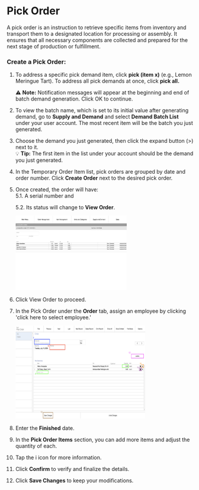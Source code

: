 # Pick Order

A pick order is an instruction to retrieve specific items from inventory and transport them to a designated location for processing or assembly. It ensures that all necessary components are collected and prepared for the next stage of production or fulfillment.

### Create a Pick Order:

1. To address a specific pick demand item, click **pick (item x)** (e.g., Lemon Meringue Tart). To address all pick demands at once, click **pick all.**  
   
   ⚠️ **Note:** Notification messages will appear at the beginning and end of batch demand generation. Click OK to continue.

2. To view the batch name, which is set to its initial value after generating demand, go to **Supply and Demand** and select **Demand Batch List** under your user account. The most recent item will be the batch you just generated.

3. Choose the demand you just generated, then click the expand button (>) next to it.  
   💡 **Tip:** The first item in the list under your account should be the demand you just generated.

4. In the Temporary Order Item list, pick orders are grouped by date and order number. Click **Create Order** next to the desired pick order.

5. Once created, the order will have:  
   5.1. A serial number and  

   5.2. Its status will change to **View Order**. 

   <img src="https://github.com/Fx-Professional-Services/HorizonDocs/blob/staging/Horizon%20User%20Guide/00%20Assets/29_view_order.png" width="300" height="200">

6. Click View Order to proceed. 
7. In the Pick Order under the **Order** tab, assign an employee by clicking 'click here to select employee.'  

   <img src="https://github.com/Fx-Professional-Services/HorizonDocs/blob/staging/Horizon%20User%20Guide/00%20Assets/27_pick_order.png" width="350" height="250">

7. Enter the **Finished** date.

8. In the **Pick Order Items** section, you can add more items and adjust the quantity of each.

9. Tap the i icon for more information.

10. Click **Confirm** to verify and finalize the details.

11. Click **Save Changes** to keep your modifications.

